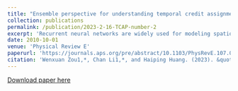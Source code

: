 ```yaml
---
title: "Ensemble perspective for understanding temporal credit assignment"
collection: publications
permalink: /publication/2023-2-16-TCAP-number-2
excerpt: 'Recurrent neural networks are widely used for modeling spatiotemporal sequences in both nature language processing and neural population dynamics. However, understanding the temporal credit assignment is hard. Here, we propose that each individual connection in the recurrent computation is modeled by a spike and slab distribution, rather than a precise weight value. We then derive the mean-field algorithm to train the network at the ensemble level. The method is then applied to classify handwritten digits when pixels are read in sequence, and to the multisensory integration task that is a fundamental cognitive function of animals. Our model reveals important connections that determine the overall performance of the network. The model also shows how spatiotemporal information is processed through the hyperparameters of the distribution, and moreover reveals distinct types of emergent neural selectivity. To provide a mechanistic analysis of the ensemble learning, we first derive an analytic solution of the learning at the infinitely large network limit. We then carry out a low-dimensional projection of both neural and synaptic dynamics, analyze symmetry breaking in the parameter space, and finally demonstrate the role of stochastic plasticity in the recurrent computation. Therefore, our study sheds light on mechanisms of how weight uncertainty impacts the temporal credit assignment in recurrent neural networks from the ensemble perspective..'
date: 2010-10-01
venue: 'Physical Review E'
paperurl: 'https://journals.aps.org/pre/abstract/10.1103/PhysRevE.107.024307'
citation: 'Wenxuan Zou1,*, Chan Li1,*, and Haiping Huang. (2023). &quot;Ensemble perspective for understanding temporal credit assignment.&quot; <i>Physical Review E</i>.'
---
```


[Download paper here](https://journals.aps.org/pre/abstract/10.1103/PhysRevE.107.024307)
